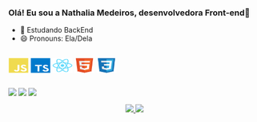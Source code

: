 ### Olá! Eu sou a Nathalia Medeiros, desenvolvedora Front-end👋




- 🌱 Estudando BackEnd
- 😄 Pronouns: Ela/Dela


<div style="display: inline_block"><br>
  <img align="center" alt="Nath-Js" height="30" width="40" src="https://raw.githubusercontent.com/devicons/devicon/master/icons/javascript/javascript-plain.svg">
  <img align="center" alt="Nath-Ts" height="30" width="40" src="https://raw.githubusercontent.com/devicons/devicon/master/icons/typescript/typescript-plain.svg">
  <img align="center" alt="Nath-React" height="30" width="40" src="https://raw.githubusercontent.com/devicons/devicon/master/icons/react/react-original.svg">
  <img align="center" alt="Nath-HTML" height="30" width="40" src="https://raw.githubusercontent.com/devicons/devicon/master/icons/html5/html5-original.svg">
  <img align="center" alt="Nath-CSS" height="30" width="40" src="https://raw.githubusercontent.com/devicons/devicon/master/icons/css3/css3-original.svg">
 
</div>

##

<div>

  <a href="https://instagram.com/natthtata" target="_blank"><img src="https://img.shields.io/badge/-Instagram-%23E4405F?style=for-the-badge&logo=instagram&logoColor=white" target="_blank"></a>
  <a href = "mailto:nathalia.lalvc@gmail.com"><img src="https://img.shields.io/badge/-Gmail-%23333?style=for-the-badge&logo=gmail&logoColor=white" target="_blank"></a>
  <a href="https://www.linkedin.com/in/nathalia-de-oliveira-medeiros-14a471116/" target="_blank"><img src="https://img.shields.io/badge/-LinkedIn-%230077B5?style=for-the-badge&logo=linkedin&logoColor=white" target="_blank"></a> 
   </div>
  
  <div align="center">
<a href="https://github.com/NathMedeiros">
  <img height="150em" src="https://github-readme-stats-eight-theta.vercel.app/api?username=NathMedeiros&show_icons=true&theme=algolia&include_all_commits=true&count_private=true"/>

</a>
     <a href="https://github.com/NathMedeiros/github-readme-stats">
    <img height="150em" src="https://github-readme-stats.vercel.app/api/top-langs/?username=NathMedeiros&layout=compact&theme=algolia" />
  </a>
 
</div>



